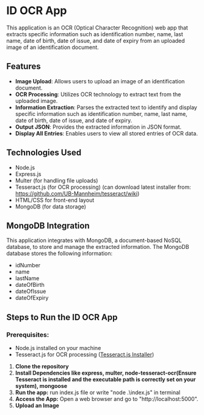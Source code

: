 # ID OCR App

This application is an OCR (Optical Character Recognition) web app that extracts specific information such as identification number, name, last name, date of birth, date of issue, and date of expiry from an uploaded image of an identification document.

## Features

- **Image Upload**: Allows users to upload an image of an identification document.
- **OCR Processing**: Utilizes OCR technology to extract text from the uploaded image.
- **Information Extraction**: Parses the extracted text to identify and display specific information such as identification number, name, last name, date of birth, date of issue, and date of expiry.
- **Output JSON**: Provides the extracted information in JSON format.
- **Display All Entries**: Enables users to view all stored entries of OCR data.

## Technologies Used

- Node.js
- Express.js
- Multer (for handling file uploads)
- Tesseract.js (for OCR processing) (can download latest installer from: https://github.com/UB-Mannheim/tesseract/wiki)
- HTML/CSS for front-end layout
- MongoDB (for data storage)

## MongoDB Integration

This application integrates with MongoDB, a document-based NoSQL database, to store and manage the extracted information. The MongoDB database stores the following information:

- idNumber
- name
- lastName
- dateOfBirth
- dateOfIssue
- dateOfExpiry

## Steps to Run the ID OCR App

### Prerequisites:
- Node.js installed on your machine 
- Tesseract.js for OCR processing ([Tesseract.js Installer](https://github.com/UB-Mannheim/tesseract/wiki))
  
1. **Clone the repository**
2. **Install Dependencies like express, multer, node-tesseract-ocr(Ensure Tesseract is installed and the executable path is correctly set on your system), mongoose**
3. **Run the app:** run index.js file or write "node .\index.js" in terminal
4. **Access the App:** Open a web browser and go to "http://localhost:5000".
5. **Upload an Image**
   
